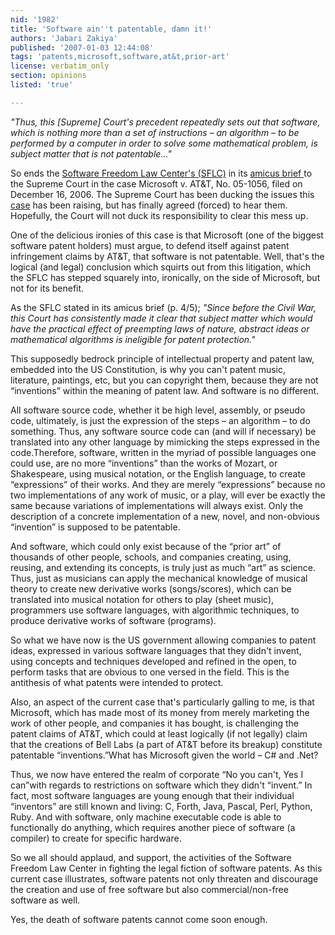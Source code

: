 ```yaml
---
nid: '1982'
title: 'Software ain''t patentable, damn it!'
authors: 'Jabari Zakiya'
published: '2007-01-03 12:44:08'
tags: 'patents,microsoft,software,at&t,prior-art'
license: verbatim_only
section: opinions
listed: 'true'

---
```

_"Thus, this [Supreme] Court's precedent repeatedly sets out that software, which is nothing more than a set of instructions – an algorithm – to be performed by a computer in order to solve some mathematical problem, is subject matter that is not patentable..."_

So ends the [Software Freedom Law Center's (SFLC)](http://www.softwarefreedom.org) in its [amicus brief ](http://www.softwarefreedom.org/publications/msvatt.pdf) to the Supreme Court in the case Microsoft v. AT&T, No. 05-1056, filed on December 16, 2006.  The Supreme Court has been ducking the issues this [case](http://www.patentlyo.com/patent/2006/04/supreme_court_m.html) has been raising, but has finally agreed (forced) to hear them.  Hopefully, the Court will not duck its responsibility to clear this mess up.

One of the delicious ironies of this case is that Microsoft (one of the biggest software patent holders) must argue, to defend itself against patent infringement claims by AT&T, that software is not patentable. Well, that's the logical (and legal) conclusion which squirts out from this litigation, which the SFLC has stepped squarely into, ironically, on the side of Microsoft, but not for its benefit.

As the SFLC stated in its amicus brief (p. 4/5); _"Since before the Civil War, this Court has consistently made it clear that subject matter which would have the practical effect of preempting laws of nature, abstract ideas or mathematical algorithms is ineligible for patent protection."_

This supposedly bedrock principle of intellectual property and patent law, embedded into the US Constitution, is why you can't patent music, literature, paintings, etc, but you can copyright them, because they are not “inventions” within the meaning of patent law.  And software is no different.

All software source code, whether it be high level, assembly, or pseudo code, ultimately, is just the expression of the steps – an algorithm – to do something.  Thus, any software source code can (and will if necessary) be translated into any other language by mimicking the steps expressed in the code.Therefore, software, written in the myriad of possible languages one could use, are no more “inventions” than the works of Mozart, or Shakespeare, using musical notation, or the English language, to create “expressions” of their works.  And they are merely “expressions” because no two implementations of any work of music, or a play, will ever be exactly the same because variations of implementations will always exist.  Only the description of a concrete implementation of a new, novel, and non-obvious “invention” is supposed to be patentable.

And software, which could only exist because of the “prior art” of thousands of other people, schools, and companies creating, using, reusing, and extending its concepts, is truly just as much “art” as science.  Thus, just as musicians can apply the mechanical knowledge of musical theory to create new derivative works (songs/scores), which can be translated into musical notation for others to play (sheet music), programmers use software languages, with algorithmic techniques, to produce derivative works of software (programs).

So what we have now is the US government allowing companies to patent ideas, expressed in various software languages that they didn't invent, using concepts and techniques developed and refined in the open, to perform tasks that are obvious to one versed in the field. This is the antithesis of what patents were intended to protect. 

Also, an aspect of the current case that's particularly galling to me, is that Microsoft, which has made most of its money from merely marketing the work of other people, and companies it has bought, is challenging the patent claims of AT&T, which could at least logically (if not legally) claim that the creations of Bell Labs (a part of AT&T before its breakup) constitute patentable “inventions.”What has Microsoft given the world – C# and .Net?

Thus, we now have entered the realm of corporate “No you can't, Yes I can”with regards to restrictions on software which they didn't “invent.” In fact, most software languages are young enough that their individual “inventors” are still known and living: C, Forth, Java, Pascal, Perl, Python, Ruby.  And with software, only machine executable code is able to functionally do anything, which requires another piece of software (a compiler) to create for specific hardware.

So we all should applaud, and support, the activities of the Software Freedom Law Center in fighting the legal fiction of software patents.  As this current case illustrates, software patents not only threaten and discourage the creation and use of free software but also commercial/non-free software as well.

Yes, the death of software patents cannot come soon enough.

